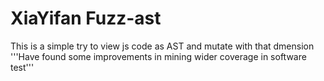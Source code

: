 # XiaYifan Fuzz-ast
This is a simple try to view js code as AST and mutate with that dmension
'''Have found some improvements in mining wider coverage in software test'''
